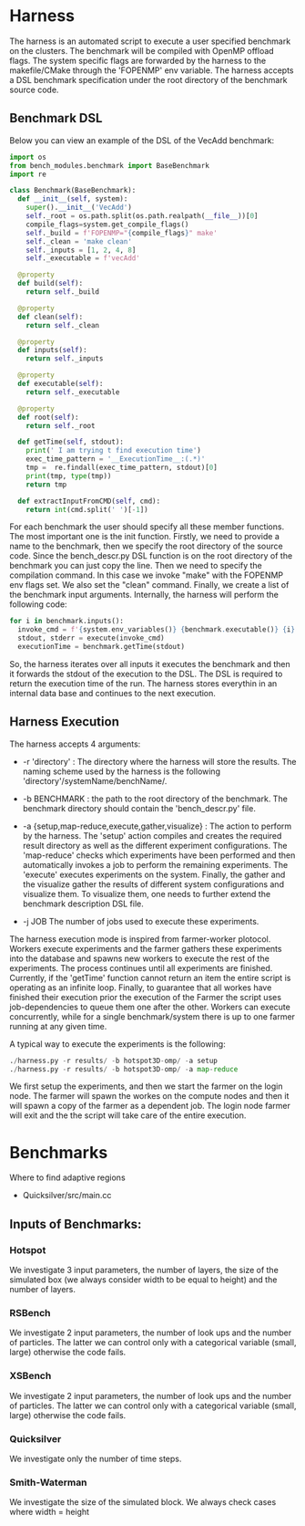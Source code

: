 # Harness

The harness is an automated script to execute a user specified benchmark on the clusters. The
benchmark will be compiled with OpenMP offload flags. The system specific flags are forwarded by
the harness to the makefile/CMake through the 'FOPENMP' env variable. The harness
accepts a DSL benchmark specification under the root directory of the benchmark source code.

## Benchmark DSL 

Below you can view an example of the DSL of the VecAdd benchmark:

```python
import os
from bench_modules.benchmark import BaseBenchmark
import re

class Benchmark(BaseBenchmark):
  def __init__(self, system):
    super().__init__('VecAdd')
    self._root = os.path.split(os.path.realpath(__file__))[0]
    compile_flags=system.get_compile_flags()
    self._build = f'FOPENMP="{compile_flags}" make'
    self._clean = 'make clean'
    self._inputs = [1, 2, 4, 8]
    self._executable = f'vecAdd'

  @property
  def build(self):
    return self._build

  @property
  def clean(self):
    return self._clean

  @property
  def inputs(self):
    return self._inputs

  @property
  def executable(self):
    return self._executable

  @property
  def root(self):
    return self._root

  def getTime(self, stdout):
    print(' I am trying t find execution time')
    exec_time_pattern = '__ExecutionTime__:(.*)'
    tmp =  re.findall(exec_time_pattern, stdout)[0]
    print(tmp, type(tmp))
    return tmp

  def extractInputFromCMD(self, cmd):
    return int(cmd.split(' ')[-1])
```

For each benchmark the user should specify all these member functions.
The most important one is the init function. Firstly, we need to provide 
a name to the benchmark, then we specify the root directory of the source code.
Since the bench\_descr.py DSL function is on the root directory of the benchmark
you can just copy the line. Then we need to specify the compilation command. 
In this case we invoke "make" with the FOPENMP env flags set. We also
set the "clean" command. Finally, we create a list of the benchmark input arguments.
Internally, the harness will perform the following code:


```python
for i in benchmark.inputs():
  invoke_cmd = f'{system.env_variables()} {benchmark.executable()} {i}'
  stdout, stderr = execute(invoke_cmd)
  executionTime = benchmark.getTime(stdout)
```

So, the harness iterates over all inputs it executes the benchmark and then
it forwards the stdout of the execution to the DSL. The DSL is required to
return the execution time of the run. The harness stores everythin in an internal
data base and continues to the next execution.

## Harness Execution

The harness accepts 4 arguments:

* -r 'directory' : The directory where the harness will store the results. The naming scheme used by the harness is the following 'directory'/systemName/benchName/. 

* -b BENCHMARK : the path to the root directory of the benchmark. The benchmark directory should contain the 'bench\_descr.py' file.

* -a {setup,map-reduce,execute,gather,visualize} : The action to perform by the harness. The 'setup' action compiles and creates the required result directory as well as the different experiment configurations. The 'map-reduce' checks which experiments have been performed and then automatically invokes a job to perform the remaining experiments. The 'execute' executes experiments on the system. Finally, the gather and the visualize gather the results of different system configurations and visualize them. To visualize them, one needs to further extend the benchmark description DSL file.

* -j JOB The number of jobs used to execute these experiments. 

The harness execution mode is inspired from farmer-worker plotocol. Workers execute experiments and the farmer gathers these experiments into the database and spawns new workers to execute the rest of the experiments. The process continues until all experiments are finished. Currently, if the 'getTime' function cannot return an item the entire script is operating as an infinite loop. Finally, to guarantee that all workes have finished their execution prior the execution of the Farmer the script uses job-dependencies to queue them one after the other. Workers can execute concurrently, while for a single benchmark/system there is up to one farmer running at any given time.

A typical way to execute the experiments is the following:
```python
./harness.py -r results/ -b hotspot3D-omp/ -a setup
./harness.py -r results/ -b hotspot3D-omp/ -a map-reduce
```

We first setup the experiments, and then we start the farmer on the login node. The farmer will 
spawn the workes on the compute nodes and then it will spawn a copy of the farmer as a dependent job. The login node farmer will exit and the the script will take care of the entire execution.



# Benchmarks

Where to find adaptive regions
* Quicksilver/src/main.cc

## Inputs of Benchmarks:

### Hotspot
  We investigate 3 input parameters, the number of layers, the size of the simulated box (we always consider width to be equal to height) and the number of layers.

### RSBench
  We investigate 2 input parameters, the number of look ups and the number of particles. The latter we can control only with a categorical variable (small, large) otherwise the code fails.

### XSBench
  We investigate 2 input parameters, the number of look ups and the number of particles. The latter we can control only with a categorical variable (small, large) otherwise the code fails. 

### Quicksilver
  We investigate only the number of time steps.

### Smith-Waterman
  We investigate the size of the simulated block. We always check cases where width = height

